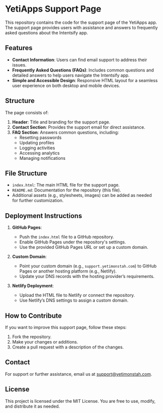 # YetiApps Support Page

This repository contains the code for the support page of the YetiApps app. The support page provides users with assistance and answers to frequently asked questions about the Intentsify app.

## Features
- **Contact Information**: Users can find email support to address their issues.
- **Frequently Asked Questions (FAQs)**: Includes common questions and detailed answers to help users navigate the Intentsify app.
- **Simple and Accessible Design**: Responsive HTML layout for a seamless user experience on both desktop and mobile devices.

## Structure
The page consists of:
1. **Header**: Title and branding for the support page.
2. **Contact Section**: Provides the support email for direct assistance.
3. **FAQ Section**: Answers common questions, including:
   - Resetting passwords
   - Updating profiles
   - Logging activities
   - Accessing analytics
   - Managing notifications

## File Structure
- `index.html`: The main HTML file for the support page.
- `README.md`: Documentation for the repository (this file).
- Additional assets (e.g., stylesheets, images) can be added as needed for further customization.

## Deployment Instructions
1. **GitHub Pages**:
   - Push the `index.html` file to a GitHub repository.
   - Enable GitHub Pages under the repository's settings.
   - Use the provided GitHub Pages URL or set up a custom domain.

2. **Custom Domain**:
   - Point your custom domain (e.g., `support.yetimonstah.com`) to GitHub Pages or another hosting platform (e.g., Netlify).
   - Update your DNS records with the hosting provider’s requirements.

3. **Netlify Deployment**:
   - Upload the HTML file to Netlify or connect the repository.
   - Use Netlify’s DNS settings to assign a custom domain.

## How to Contribute
If you want to improve this support page, follow these steps:
1. Fork the repository.
2. Make your changes or additions.
3. Create a pull request with a description of the changes.

## Contact
For support or further assistance, email us at [support@yetimonstah.com](mailto:support@yetimonstah.com).

## License
This project is licensed under the MIT License. You are free to use, modify, and distribute it as needed.
